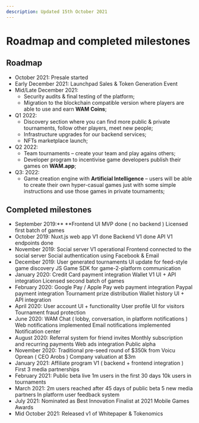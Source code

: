 ```yaml
---
description: Updated 15th October 2021
---
```


# Roadmap and completed milestones

## Roadmap

* October 2021: Presale started
* Early December 2021: Launchpad Sales & Token Generation Event
* Mid/Late December 2021: 
  * Security audits & final testing of the platform;
  * Migration to the blockchain compatible version where players are able to use and earn **WAM Coins**;
* Q1 2022:
  * Discovery section where you can find more public & private tournaments, follow other players,  meet new people;
  * Infrastructure upgrades for our backend services;
  * NFTs marketplace launch;
* Q2 2022: 
  * Team tournaments – create your team and play agains others;
  * Developer program to incentivise game developers publish their games on **WAM.app**;
* Q3: 2022: 
  * Game creation engine with **Artificial Intelligence** – users will be able to create their own hyper-casual games just with some simple instructions and use those games in private tournaments;

## **Completed milestones**

* September 2019:** **Frontend UI MVP done ( no backend ) Licensed first batch of games
* October 2019: Nuxt.js web app V1 done Backend V1 done API V1 endpoints done
* November 2019: Social server V1 operational Frontend connected to the social server Social authentication using Facebook & Email
* December 2019: User generated tournaments UI update for feed-style game discovery JS Game SDK for game-2-platform communication
* January 2020: Credit Card payment integration Wallet V1 UI + API integration Licensed second batch of games
* February 2020: Google Pay / Apple Pay web payment integration Paypal payment integration Tournament prize distribution Wallet history UI + API integration
* April 2020: User account UI + functionality User profile UI for visitors Tournament fraud protection
* June 2020: WAM Chat ( lobby, conversation, in platform notifications ) Web notifications implemented Email notifications implemented Notification center
* August 2020: Referral system for friend invites Monthly subscription and recurring payments Web ads integration Public alpha
* November 2020: Traditional pre-seed round of $350k from Voicu Oprean ( CEO Arobs ) Company valuation at $3m
* January 2021: Affiliate program V1 ( backend + frontend integration ) First 3 media partnerships
* February 2021: Public beta live 1m users in the first 30 days 10k users in tournaments
* March 2021: 2m users reached after 45 days of public beta 5 new media partners In platform user feedback system
* July 2021: Nominated as Best Innovation Finalist at 2021 Mobile Games Awards
* Mid October 2021: Released v1 of Whitepaper & Tokenomics
